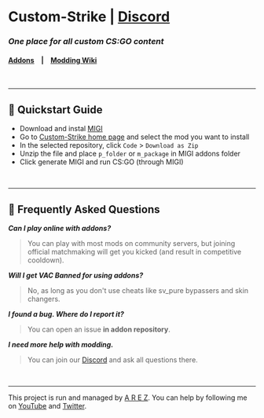 # Custom-Strike  | [Discord](https://discord.gg/6AbkcN8)
### *One place for all custom CS:GO content*
#### [Addons](https://github.com/Custom-Strike)  |  [Modding Wiki](https://github.com/Custom-Strike/Home/wiki)
<br>

---

## 🚴 Quickstart Guide

* Download and instal [MIGI](https://drive.google.com/drive/folders/1GKYQvl5NOUKKYmqiJjWXmUDKkRLJ_FFw?usp=sharing)
* Go to [Custom-Strike home page](https://github.com/Custom-Strike) and select the mod you want to install
* In the selected repository, click `Code` > `Download as Zip`
* Unzip the file and place `p_folder` or `m_package` in MIGI addons folder
* Click generate MIGI and run CS:GO (through MIGI)
<br>

---

## 📝 Frequently Asked Questions

***Can I play online with addons?***
> You can play with most mods on community servers, but joining official matchmaking will get you kicked (and result in competitive cooldown).

***Will I get VAC Banned for using addons?***
> No, as long as you don't use cheats like sv_pure bypassers and skin changers.

***I found a bug. Where do I report it?***
> You can open an issue **in addon repository**. 

***I need more help with modding.***
> You can join our [Discord](https://discord.gg/6AbkcN8) and ask all questions there.
<br>

---

This project is run and managed by [A R E Z](https://github.com/firexstudio). 
You can help by following me on [YouTube](https://youtube.com/TeamOlympus) and [Twitter](https://twitter.com/FirexStudio).
